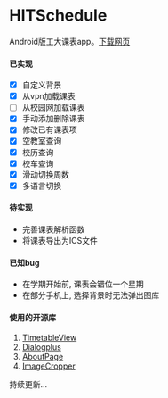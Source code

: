 # HITSchedule

Android版工大课表app。[下载网页](http://hitschedule.github.io/)

#### 已实现

- [x] 自定义背景
- [x] 从vpn加载课表
- [ ] 从校园网加载课表
- [x] 手动添加删除课表
- [x] 修改已有课表项
- [x] 空教室查询
- [x] 校历查询
- [x] 校车查询
- [x] 滑动切换周数
- [x] 多语言切换

#### 待实现

- 完善课表解析函数
- 将课表导出为ICS文件

#### 已知bug
- 在学期开始前, 课表会错位一个星期
- 在部分手机上, 选择背景时无法弹出图库

#### 使用的开源库

1. [TimetableView](https://github.com/zfman/TimetableView)
2. [Dialogplus](https://github.com/orhanobut/dialogplus)
3. [AboutPage](https://github.com/medyo/android-about-page)
4. [ImageCropper](https://github.com/ArthurHub/Android-Image-Cropper)


持续更新...


